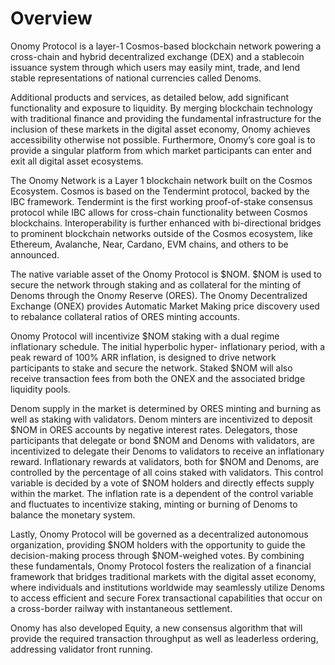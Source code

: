 # Overview

Onomy Protocol is a layer-1 Cosmos-based blockchain network powering a cross-chain and hybrid decentralized exchange (DEX) and a stablecoin issuance system through which users may easily mint, trade, and lend stable representations of national currencies called Denoms.&#x20;

Additional products and services, as detailed below, add significant functionality and exposure to liquidity. By merging blockchain technology with traditional finance and providing the fundamental infrastructure for the inclusion of these markets in the digital asset economy, Onomy achieves accessibility otherwise not possible. Furthermore, Onomy’s core goal is to provide a singular platform from which market participants can enter and exit all digital asset ecosystems.&#x20;

The Onomy Network is a Layer 1 blockchain network built on the Cosmos Ecosystem. Cosmos is based on the Tendermint protocol, backed by the IBC framework. Tendermint is the first working proof-of-stake consensus protocol while IBC allows for cross-chain functionality between Cosmos blockchains. Interoperability is further enhanced with bi-directional bridges to prominent blockchain networks outside of the Cosmos ecosystem, like Ethereum, Avalanche, Near, Cardano, EVM chains, and others to be announced.&#x20;

The native variable asset of the Onomy Protocol is $NOM. $NOM is used to secure the network through staking and as collateral for the minting of Denoms through the Onomy Reserve (ORES). The Onomy Decentralized Exchange (ONEX) provides Automatic Market Making price discovery used to rebalance collateral ratios of ORES minting accounts.&#x20;

Onomy Protocol will incentivize $NOM staking with a dual regime inflationary schedule. The initial hyperbolic hyper- inflationary period, with a peak reward of 100% ARR inflation, is designed to drive network participants to stake and secure the network. Staked $NOM will also receive transaction fees from both the ONEX and the associated bridge liquidity pools.&#x20;

Denom supply in the market is determined by ORES minting and burning as well as staking with validators. Denom minters are incentivized to deposit $NOM in ORES accounts by negative interest rates. Delegators, those participants that delegate or bond $NOM and Denoms with validators, are incentivized to delegate their Denoms to validators to receive an inflationary reward. Inflationary rewards at validators, both for $NOM and Denoms, are controlled by the percentage of all coins staked with validators. This control variable is decided by a vote of $NOM holders and directly effects supply within the market. The inflation rate is a dependent of the control variable and fluctuates to incentivize staking, minting or burning of Denoms to balance the monetary system.&#x20;

Lastly, Onomy Protocol will be governed as a decentralized autonomous organization, providing $NOM holders with the opportunity to guide the decision-making process through $NOM-weighed votes. By combining these fundamentals, Onomy Protocol fosters the realization of a financial framework that bridges traditional markets with the digital asset economy, where individuals and institutions worldwide may seamlessly utilize Denoms to access efficient and secure Forex transactional capabilities that occur on a cross-border railway with instantaneous settlement.

Onomy has also developed Equity, a new consensus algorithm that will provide the required transaction throughput as well as leaderless ordering, addressing validator front running.&#x20;
